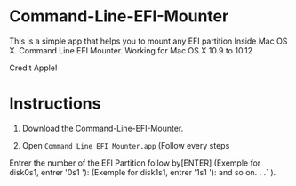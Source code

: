 # Command-Line-EFI-Mounter
This is a simple app that helps you to mount any EFI partition
Inside Mac OS X. 
Command Line EFI Mounter.
Working for Mac OS X 10.9 to 10.12
  
Credit Apple!

# Instructions

1.  Download the Command-Line-EFI-Mounter.
 

2.  Open `Command Line EFI Mounter.app`
(Follow every steps

Entrer the number of the EFI Partition follow by[ENTER] 
(Exemple for disk0s1, entrer '0s1 '):
(Exemple for disk1s1, entrer '1s1 '):
and so on. . .` ).
